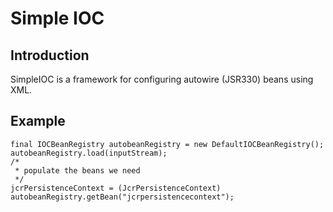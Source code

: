 Simple IOC
=============


Introduction
-------------------

SimpleIOC is a framework for configuring autowire (JSR330) beans using XML.

Example
-------------------

	final IOCBeanRegistry autobeanRegistry = new DefaultIOCBeanRegistry();
	autobeanRegistry.load(inputStream);
	/*
	 * populate the beans we need
	 */
	jcrPersistenceContext = (JcrPersistenceContext) autobeanRegistry.getBean("jcrpersistencecontext");

